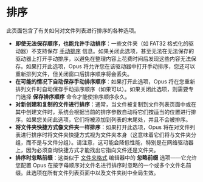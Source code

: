 # 排序

此页面包含了有关如何对文件列表进行排序的各种选项。

- **即使无法保存顺序，也能允许手动排序**：一些文件夹（如 FAT32 格式化的驱动器）不支持保存 [手动排序](/Manual/basic_concepts/sorting_and_grouping/manual_sorting.zh.md) 信息。如果关闭此选项，甚至无法在无法保存的驱动器上打开手动排序，以避免在整理内容上花费时间后发现这些内容无法保存。如果打开此选项，Opus 将允许您在该驱动器中打开手动排序，您还可以重新排列文件，但关闭窗口后排序顺序将会丢失。
- **在可能的情况下自动保存手动排序顺序**：如果打开此选项，Opus 将在您重新排列文件时自动保存手动排序顺序（如果可以）。如果关闭此选项，则需要专门选择 **保存排序顺序** 命令才能使排序顺序永久。
- **对新创建和复制的文件进行排序**：通常，当文件被复制到文件列表页面中或在其中创建文件时，系统会根据当前的排序参数自动将它们按适当的位置进行排序。如果您关闭此选项，它们将被添加到列表的末尾处，并且不会被排序。
- **将文件夹快捷方式像文件夹一样排序**：如果打开此选项，Opus 将在对文件列表进行排序时将文件夹快捷方式视为文件夹本身（这意味着它们将与文件夹分组，而不是与文件分组）。请注意，这可能会降低性能，特别是在网络驱动器上，因为必须查询快捷方式才能找出它指向文件还是文件夹。
- **排序时忽略前缀**：这类似于 [文件夹格式](/Manual/basic_concepts/folder_options/README.zh.md) 编辑器中的 **忽略前缀** 选项——它允许您配置 Opus 在按字母顺序对文件名进行排序时忽略的一个或多个文件名前缀。此选项在所有文件列表页面中以及文件夹树中全局生效。